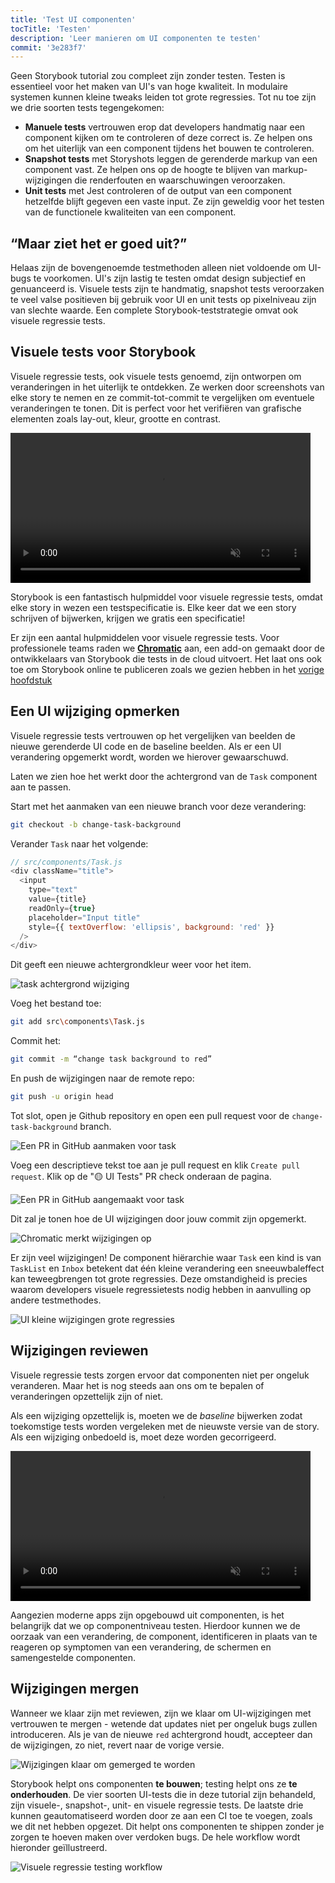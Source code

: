 ```yaml
---
title: 'Test UI componenten'
tocTitle: 'Testen'
description: 'Leer manieren om UI componenten te testen'
commit: '3e283f7'
---
```


Geen Storybook tutorial zou compleet zijn zonder testen. Testen is essentieel voor het maken van UI's van hoge kwaliteit. In modulaire systemen kunnen kleine tweaks leiden tot grote regressies. Tot nu toe zijn we drie soorten tests tegengekomen:

- **Manuele tests** vertrouwen erop dat developers handmatig naar een component kijken om te controleren of deze correct is. Ze helpen ons om het uiterlijk van een component tijdens het bouwen te controleren.
- **Snapshot tests** met Storyshots leggen de gerenderde markup van een component vast. Ze helpen ons op de hoogte te blijven van markup-wijzigingen die renderfouten en waarschuwingen veroorzaken.
- **Unit tests** met Jest controleren of de output van een component hetzelfde blijft gegeven een vaste input. Ze zijn geweldig voor het testen van de functionele kwaliteiten van een component.

## “Maar ziet het er goed uit?”

Helaas zijn de bovengenoemde testmethoden alleen niet voldoende om UI-bugs te voorkomen. UI's zijn lastig te testen omdat design subjectief en genuanceerd is. Visuele tests zijn te handmatig, snapshot tests veroorzaken te veel valse positieven bij gebruik voor UI en unit tests op pixelniveau zijn van slechte waarde. Een complete Storybook-teststrategie omvat ook visuele regressie tests.

## Visuele tests voor Storybook

Visuele regressie tests, ook visuele tests genoemd, zijn ontworpen om veranderingen in het uiterlijk te ontdekken. Ze werken door screenshots van elke story te nemen en ze commit-tot-commit te vergelijken om eventuele veranderingen te tonen. Dit is perfect voor het verifiëren van grafische elementen zoals lay-out, kleur, grootte en contrast.

<video autoPlay muted playsInline loop style="width:480px; margin: 0 auto;">
  <source
    src="/intro-to-storybook/visual-regression-testing.mp4"
    type="video/mp4"
  />
</video>

Storybook is een fantastisch hulpmiddel voor visuele regressie tests, omdat elke story in wezen een testspecificatie is. Elke keer dat we een story schrijven of bijwerken, krijgen we gratis een specificatie!

Er zijn een aantal hulpmiddelen voor visuele regressie tests. Voor professionele teams raden we [**Chromatic**](https://www.chromatic.com/) aan, een add-on gemaakt door de ontwikkelaars van Storybook die tests in de cloud uitvoert. Het laat ons ook toe om Storybook online te publiceren zoals we gezien hebben in het [vorige hoofdstuk](/intro-to-storybook/react/nl/deploy/)

## Een UI wijziging opmerken

Visuele regressie tests vertrouwen op het vergelijken van beelden de nieuwe gerenderde UI code en de baseline beelden. Als er een UI verandering opgemerkt wordt, worden we hierover gewaarschuwd.

Laten we zien hoe het werkt door the achtergrond van de `Task` component aan te passen.

Start met het aanmaken van een nieuwe branch voor deze verandering:

```bash
git checkout -b change-task-background
```

Verander `Task` naar het volgende:

```js
// src/components/Task.js
<div className="title">
  <input
    type="text"
    value={title}
    readOnly={true}
    placeholder="Input title"
    style={{ textOverflow: 'ellipsis', background: 'red' }}
  />
</div>
```

Dit geeft een nieuwe achtergrondkleur weer voor het item.

![task achtergrond wijziging](/intro-to-storybook/chromatic-task-change.png)

Voeg het bestand toe:

```bash
git add src\components\Task.js
```

Commit het:

```bash
git commit -m “change task background to red”
```

En push de wijzigingen naar de remote repo:

```bash
git push -u origin head
```

Tot slot, open je Github repository en open een pull request voor de `change-task-background` branch.

![Een PR in GitHub aanmaken voor task](/github/pull-request-background.png)

Voeg een descriptieve tekst toe aan je pull request en klik `Create pull request`. Klik op de "🟡 UI Tests" PR check onderaan de pagina.

![Een PR in GitHub aangemaakt voor task](/github/pull-request-background-ok.png)

Dit zal je tonen hoe de UI wijzigingen door jouw commit zijn opgemerkt.

![Chromatic merkt wijzigingen op](/intro-to-storybook/chromatic-catch-changes.png)

Er zijn veel wijzigingen! De component hiërarchie waar `Task` een kind is van `TaskList` en `Inbox` betekent dat één kleine verandering een sneeuwbaleffect kan teweegbrengen tot grote regressies. Deze omstandigheid is precies waarom developers visuele regressietests nodig hebben in aanvulling op andere testmethodes.

![UI kleine wijzigingen grote regressies](/intro-to-storybook/minor-major-regressions.gif)

## Wijzigingen reviewen

Visuele regressie tests zorgen ervoor dat componenten niet per ongeluk veranderen. Maar het is nog steeds aan ons om te bepalen of veranderingen opzettelijk zijn of niet.

Als een wijziging opzettelijk is, moeten we de _baseline_ bijwerken zodat toekomstige tests worden vergeleken met de nieuwste versie van de story. Als een wijziging onbedoeld is, moet deze worden gecorrigeerd.

<video autoPlay muted playsInline loop style="width:480px; margin: 0 auto;">
  <source
    src="/intro-to-storybook/website-workflow-review-merge-optimized.mp4"
    type="video/mp4"
  />
</video>

Aangezien moderne apps zijn opgebouwd uit componenten, is het belangrijk dat we op componentniveau testen. Hierdoor kunnen we de oorzaak van een verandering, de component, identificeren in plaats van te reageren op symptomen van een verandering, de schermen en samengestelde componenten.

## Wijzigingen mergen

Wanneer we klaar zijn met reviewen, zijn we klaar om UI-wijzigingen met vertrouwen te mergen - wetende dat updates niet per ongeluk bugs zullen introduceren. Als je van de nieuwe `red` achtergrond houdt, accepteer dan de wijzigingen, zo niet, revert naar de vorige versie.

![Wijzigingen klaar om gemerged te worden](/intro-to-storybook/chromatic-review-finished.png)

Storybook helpt ons componenten **te bouwen**; testing helpt ons ze **te onderhouden**. De vier soorten UI-tests die in deze tutorial zijn behandeld, zijn visuele-, snapshot-, unit- en visuele regressie tests. De laatste drie kunnen geautomatiseerd worden door ze aan een CI toe te voegen, zoals we dit net hebben opgezet. Dit helpt ons componenten te shippen zonder je zorgen te hoeven maken over verdoken bugs. De hele workflow wordt hieronder geïllustreerd.

![Visuele regressie testing workflow](/intro-to-storybook/cdd-review-workflow.png)
